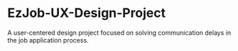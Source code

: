 # EzJob-UX-Design-Project
A user-centered design project focused on solving communication delays in the job application process.

